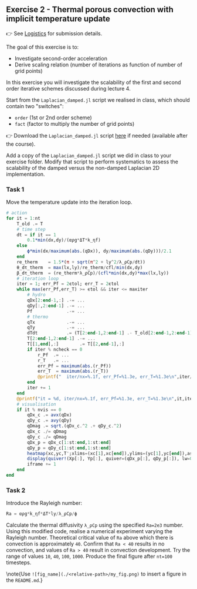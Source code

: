 <!--This file was generated, do not modify it.-->
## Exercise 2 - **Thermal porous convection with implicit temperature update**

👉 See [Logistics](/logistics/#submission) for submission details.

The goal of this exercise is to:
- Investigate second-order acceleration
- Derive scaling relation (number of iterations as function of number of grid points)

In this exercise you will investigate the scalability of the first and second order iterative schemes discussed during lecture 4.

Start from the `Laplacian_damped.jl` script we realised in class, which should contain two "switches":
- `order` (1st or 2nd order scheme)
- `fact` (factor to multiply the number of grid points)

👉 Download the `Laplacian_damped.jl` script [here](https://github.com/eth-vaw-glaciology/course-101-0250-00/blob/main/scripts/) if needed (available after the course).

Add a copy of the `Laplacian_damped.jl` script we did in class to your exercise folder. Modify that script to perform systematics to assess the scalability of the damped versus the non-damped Laplacian 2D implementation.

### Task 1
Move the temperature update into the iteration loop.

```julia
# action
for it = 1:nt
    T_old .= T
    # time step
    dt = if it == 1
        0.1*min(dx,dy)/(αρg*ΔT*k_ηf)
    else
        ϕ*min(dx/maximum(abs.(qDx)), dy/maximum(abs.(qDy)))/2.1
    end
    re_therm    = 1.5*(π + sqrt(π^2 + ly^2/λ_ρCp/dt))
    θ_dτ_therm  = max(lx,ly)/re_therm/cfl/min(dx,dy)
    β_dτ_therm  = (re_therm*λ_ρCp)/(cfl*min(dx,dy)*max(lx,ly))
    # iteration loop
    iter = 1; err_Pf = 2ϵtol; err_T = 2ϵtol
    while max(err_Pf,err_T) >= ϵtol && iter <= maxiter
        # hydro
        qDx[2:end-1,:] .-= ...
        qDy[:,2:end-1] .-= ...
        Pf             .-= ...
        # thermo
        qTx            .-= ...
        qTy            .-= ...
        dTdt           .= (T[2:end-1,2:end-1] .- T_old[2:end-1,2:end-1])./dt .+ (...)./ϕ
        T[2:end-1,2:end-1] .-= ...
        T[[1,end],:]        .= T[[2,end-1],:]
        if iter % ncheck == 0
            r_Pf  .= ...
            r_T   .= ...
            err_Pf = maximum(abs.(r_Pf))
            err_T  = maximum(abs.(r_T))
            @printf("  iter/nx=%.1f, err_Pf=%1.3e, err_T=%1.3e\n",iter/nx,err_Pf,err_T)
        end
        iter += 1
    end
    @printf("it = %d, iter/nx=%.1f, err_Pf=%1.3e, err_T=%1.3e\n",it,iter/nx,err_Pf,err_T)
    # visualisation
    if it % nvis == 0
        qDx_c .= avx(qDx)
        qDy_c .= avy(qDy)
        qDmag .= sqrt.(qDx_c.^2 .+ qDy_c.^2)
        qDx_c ./= qDmag
        qDy_c ./= qDmag
        qDx_p = qDx_c[1:st:end,1:st:end]
        qDy_p = qDy_c[1:st:end,1:st:end]
        heatmap(xc,yc,T';xlims=(xc[1],xc[end]),ylims=(yc[1],yc[end]),aspect_ratio=1,c=:turbo)
        display(quiver!(Xp[:], Yp[:], quiver=(qDx_p[:], qDy_p[:]), lw=0.5, c=:black))
        iframe += 1
    end
end
```

### Task 2
Introduce the Rayleigh number:
```julia
Ra = αρg*k_ηf*ΔT*ly/λ_ρCp/ϕ
```

Calculate the thermal diffusivity `λ_ρCp` using the specified `Ra=2e3` number.
Using this modified code, realise a numerical experiment varying the Rayleigh number. Theoretical critical value of `Ra` above which there is convection is approximately `40`. Confirm that `Ra < 40` results in no convection, and values of `Ra > 40` result in convection development. Try the range of values `10`, `40`, `100`, `1000`. Produce the final figure after `nt=100` timesteps.

\note{Use `![fig_name](./<relative-path>/my_fig.png)` to insert a figure in the `README.md`.}

